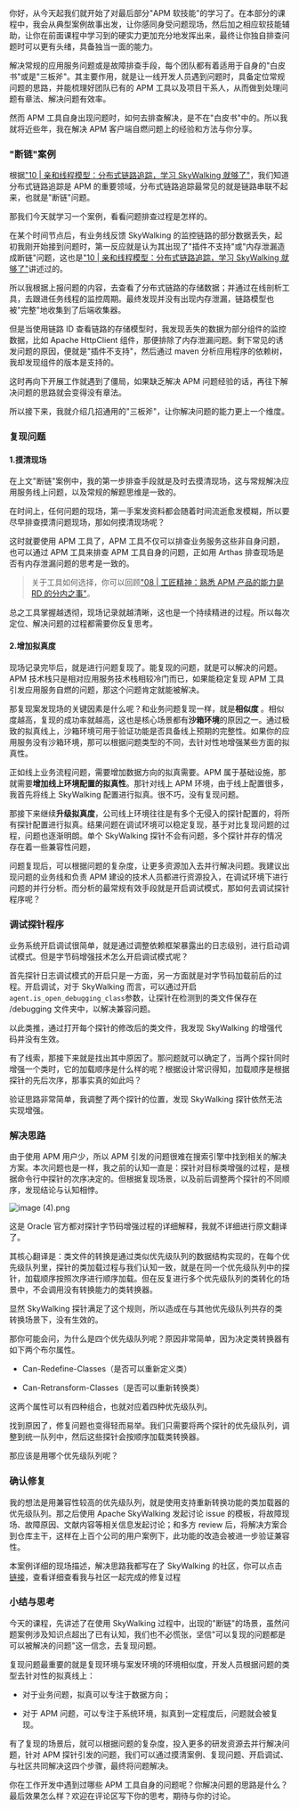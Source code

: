 你好，从今天起我们就开始了对最后部分"APM 软技能"的学习了。在本部分的课程中，我会从典型案例故事出发，让你感同身受问题现场，然后加之相应软技能辅助，让你在前面课程中学习到的硬实力更加充分地发挥出来，最终让你独自排查问题时可以更有头绪，具备独当一面的能力。

解决常规的应用服务问题或是故障排查手段，每个团队都有着适用于自身的"白皮书"或是"三板斧"。其主要作用，就是让一线开发人员遇到问题时，具备定位常规问题的思路，并能梳理好团队已有的 APM 工具以及项目干系人，从而做到处理问题有章法、解决问题有效率。

然而 APM 工具自身出现问题时，如何去排查解决，是不在"白皮书"中的。所以我就将近些年，我在解决 APM 客户端自燃问题上的经验和方法与你分享。

### "断链"案例

根据["10 \| 亲和线程模型：分布式链路追踪，学习 SkyWalking 就够了"](https://kaiwu.lagou.com/course/courseInfo.htm?courseId=729&sid=20-h5Url-0&lgec_type=website&lgec_sign=86228E00A960E2EB44DCA4027393428B&buyFrom=2&pageId=1pz4#/detail/pc?id=7059&fileGuid=xxQTRXtVcqtHK6j8)，我们知道分布式链路追踪是 APM 的重要领域，分布式链路追踪最常见的就是链路串联不起来，也就是"断链"问题。

那我们今天就学习一个案例，看看问题排查过程是怎样的。

在某个时间节点后，有业务线反馈 SkyWalking 的监控链路的部分数据丢失，起初我刚开始接到问题时，第一反应就是认为其出现了"插件不支持"或"内存泄漏造成断链"问题，这也是["10 \| 亲和线程模型：分布式链路追踪，学习 SkyWalking 就够了"](https://kaiwu.lagou.com/course/courseInfo.htm?courseId=729&sid=20-h5Url-0&lgec_type=website&lgec_sign=86228E00A960E2EB44DCA4027393428B&buyFrom=2&pageId=1pz4#/detail/pc?id=7059&fileGuid=xxQTRXtVcqtHK6j8)讲述过的。

所以我根据上报问题的内容，去查看了分布式链路的存储数据；并通过在线剖析工具，去跟进任务线程的监控周期。最终发现并没有出现内存泄漏，链路模型也被"完整"地收集到了后端收集器。

但是当使用链路 ID 查看链路的存储模型时，我发现丢失的数据为部分组件的监控数据，比如 Apache HttpClient 组件，那便排除了内存泄漏问题。剩下常见的诱发问题的原因，便就是"插件不支持"，然后通过 maven 分析应用程序的依赖树，我却发现组件的版本是支持的。

这时再向下开展工作就遇到了僵局，如果缺乏解决 APM 问题经验的话，再往下解决问题的思路就会变得没有章法。

所以接下来，我就介绍几招通用的"三板斧"，让你解决问题的能力更上一个维度。

### 复现问题

#### 1.摸清现场

在上文"断链"案例中，我的第一步排查手段就是及时去摸清现场，这与常规解决应用服务线上问题，以及常规的解题思维是一致的。

在时间上，任何问题的现场，第一手案发资料都会随着时间流逝愈发模糊，所以要尽早排查摸清问题现场，那如何摸清现场呢？

这时就要使用 APM 工具了，APM 工具不仅可以排查业务服务这些非自身问题，也可以通过 APM 工具来排查 APM 工具自身的问题，正如用 Arthas 排查现场是否有内存泄漏问题的思考是一致的。
> 关于工具如何选择，你可以回顾["08 \| 工匠精神：熟悉 APM 产品的能力是 RD 的分内之事"](https://kaiwu.lagou.com/course/courseInfo.htm?courseId=729&sid=20-h5Url-0&lgec_type=website&lgec_sign=86228E00A960E2EB44DCA4027393428B&buyFrom=2&pageId=1pz4#/detail/pc?id=7057&fileGuid=xxQTRXtVcqtHK6j8)。

总之工具掌握越透彻，现场记录就越清晰，这也是一个持续精进的过程。所以每次定位、解决问题的过程都需要你反复思考。

#### 2.增加拟真度

现场记录完毕后，就是进行问题复现了。能复现的问题，就是可以解决的问题。APM 技术栈只是相对应用服务技术栈相较冷门而已，如果能稳定复现 APM 工具引发应用服务自燃的问题，那这个问题肯定就能被解决。

那复现案发现场的关键因素是什么呢？和业务问题复现一样，就是**相似度** 。相似度越高，复现的成功率就越高，这也是核心场景都有**沙箱环境**的原因之一。通过极致的拟真线上，沙箱环境可用于验证功能是否具备线上预期的完整性。如果你的应用服务没有沙箱环境，那可以根据问题类型的不同，去针对性地增强某些方面的拟真性。

正如线上业务流程问题，需要增加数据方向的拟真需要。APM 属于基础设施，那就需要**增加线上环境配置的拟真性**。那针对线上 APM 环境，由于线上配置很多，我首先将线上 SkyWalking 配置进行拟真。很不巧，没有复现问题。

那接下来继续**升级拟真度**，公司线上环境往往是有多个无侵入的探针配置的，将所有探针配置进行拟真。结果问题在调试环境可以稳定复现，基于对比复现问题的过程，问题也逐渐明朗。单个 SkyWalking 探针不会有问题，多个探针并存的情况存在着一些兼容性问题，

问题复现后，可以根据问题的复杂度，让更多资源加入去并行解决问题。我建议出现问题的业务线和负责 APM 建设的技术人员都进行资源投入，在调试环境下进行问题的并行分析。而分析的最常规有效手段就是开启调试模式，那如何去调试探针程序呢？

### 调试探针程序

业务系统开启调试很简单，就是通过调整依赖框架暴露出的日志级别，进行启动调试模式。但是字节码增强技术怎么开启调试模式呢？

首先探针日志调试模式的开启只是一方面，另一方面就是对字节码加载前后的过程。开启调试，对于 SkyWalking 而言，可以通过开启`agent.is_open_debugging_class`参数，让探针在检测到的类文件保存在 /debugging 文件夹中，以解决兼容问题。

以此类推，通过打开每个探针的修改后的类文件，我发现 SkyWalking 的增强代码并没有生效。

有了线索，那接下来就是找出其中原因了。那问题就可以确定了，当两个探针同时增强一个类时，它的加载顺序是什么样的呢？根据设计常识得知，加载顺序是根据探针的先后次序，那事实真的如此吗？

验证思路非常简单，我调整了两个探针的位置，发现 SkyWalking 探针依然无法实现增强。

### 解决思路

由于使用 APM 用户少，所以 APM 引发的问题很难在搜索引擎中找到相关的解决方案。本次问题也是一样，我之前的认知一直是：探针对目标类增强的过程，是根据命令行中探针的次序决定的。但根据复现场景，以及前后调整两个探针的不同顺序，发现结论与认知相悖。

<Image alt="image (4).png" src="https://s0.lgstatic.com/i/image6/M00/43/24/CioPOWC3WX2ASor1AAYfy_tXXuw483.png"/>

这是 Oracle 官方都对探针字节码增强过程的详细解释，我就不详细进行原文翻译了。

其核心翻译是：类文件的转换是通过类似优先级队列的数据结构实现的，在每个优先级队列里，探针的类加载过程与我们认知一致，就是在同一个优先级队列中的探针，加载顺序按照次序进行顺序加载。但在反复进行多个优先级队列的类转化的场景中，不会调用没有转换能力的类转换器。

显然 SkyWalking 探针满足了这个规则，所以造成在与其他优先级队列共存的类转换场景下，没有生效的。

那你可能会问，为什么是四个优先级队列呢？原因非常简单，因为决定类转换器有如下两个布尔属性。

* Can-Redefine-Classes（是否可以重新定义类）

* Can-Retransform-Classes（是否可以重新转换类）

这两个属性可以有四种组合，也就对应着四种优先级队列。

找到原因了，修复问题也变得轻而易举。我们只需要将两个探针的优先级队列，调整到统一队列中，然后这些探针会按顺序加载类转换器。

那应该是用哪个优先级队列呢？

### 确认修复

我的想法是用兼容性较高的优先级队列，就是使用支持重新转换功能的类加载器的优先级队列。那之后使用 Apache SkyWalking 发起讨论 issue 的模板，将故障现场、故障原因、文献内容等相关信息发起讨论；和多方 review 后，将解决方案合到仓库主干，这样在上百个公司的用户案例下，此功能的改造会被进一步验证兼容性。

本案例详细的现场描述，解决思路我都写在了 SkyWalking 的社区，你可以点击[链接](https://github.com/apache/skywalking/issues/3155?fileGuid=xxQTRXtVcqtHK6j8)，查看详细查看我与社区一起完成的修复过程

### 小结与思考

今天的课程，先讲述了在使用 SkyWalking 过程中，出现的"断链"的场景，虽然问题案例涉及知识点超出了已有认知，我们也不必慌张，坚信"可以复现的问题都是可以被解决的问题"这一信念，去复现问题。

复现问题最重要的就是复现环境与案发环境的环境相似度，开发人员根据问题的类型去针对性的拟真线上：

* 对于业务问题，拟真可以专注于数据方向；

* 对于 APM 问题，可以专注于系统环境，拟真到一定程度后，问题就会被复现。

有了复现的场景后，就可以根据问题的复杂度，投入更多的研发资源去并行解决问题，针对 APM 探针引发的问题，我们可以通过摸清案例、复现问题、开启调试、与社区共同解决这四个步骤，最终将问题解决。

你在工作开发中遇到过哪些 APM 工具自身的问题呢？你解决问题的思路是什么？最后效果怎么样？欢迎在评论区写下你的思考，期待与你的讨论。
